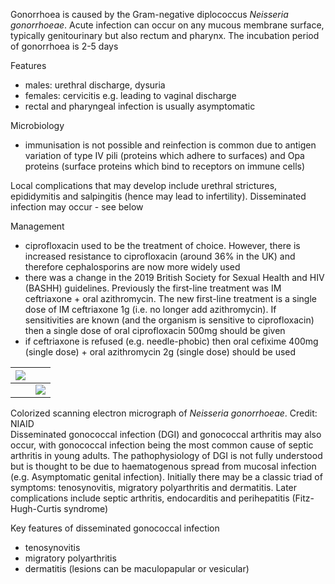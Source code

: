 Gonorrhoea is caused by the Gram\-negative diplococcus *Neisseria gonorrhoeae*. Acute infection can occur on any mucous membrane surface, typically genitourinary but also rectum and pharynx. The incubation period of gonorrhoea is 2\-5 days  
  
Features  
* males: urethral discharge, dysuria
* females: cervicitis e.g. leading to vaginal discharge
* rectal and pharyngeal infection is usually asymptomatic

  
Microbiology  
* immunisation is not possible and reinfection is common due to antigen variation of type IV pili (proteins which adhere to surfaces) and Opa proteins (surface proteins which bind to receptors on immune cells)

  
Local complications that may develop include urethral strictures, epididymitis and salpingitis (hence may lead to infertility). Disseminated infection may occur \- see below  
  
Management  
* ciprofloxacin used to be the treatment of choice. However, there is increased resistance to ciprofloxacin (around 36% in the UK) and therefore cephalosporins are now more widely used
* there was a change in the 2019 British Society for Sexual Health and HIV (BASHH) guidelines. Previously the first\-line treatment was IM ceftriaxone \+ oral azithromycin. The new first\-line treatment is a single dose of IM ceftriaxone 1g (i.e. no longer add azithromycin). If sensitivities are known (and the organism is sensitive to ciprofloxacin) then a single dose of oral ciprofloxacin 500mg should be given
* if ceftriaxone is refused (e.g. needle\-phobic) then oral cefixime 400mg (single dose) \+ oral azithromycin 2g (single dose) should be used

  


| [![](https://d32xxyeh8kfs8k.cloudfront.net/images_Passmedicine/pdd132.jpg)](https://d32xxyeh8kfs8k.cloudfront.net/images_Passmedicine/pdd132b.jpg) | |
| --- | --- |
|  | [![](https://d32xxyeh8kfs8k.cloudfront.net/css/images/mag_glass.png)](https://d32xxyeh8kfs8k.cloudfront.net/images_Passmedicine/pdd132b.jpg) |

Colorized scanning electron micrograph of *Neisseria gonorrhoeae*. Credit: NIAID  
Disseminated gonococcal infection (DGI) and gonococcal arthritis may also occur, with gonococcal infection being the most common cause of septic arthritis in young adults. The pathophysiology of DGI is not fully understood but is thought to be due to haematogenous spread from mucosal infection (e.g. Asymptomatic genital infection). Initially there may be a classic triad of symptoms: tenosynovitis, migratory polyarthritis and dermatitis. Later complications include septic arthritis, endocarditis and perihepatitis (Fitz\-Hugh\-Curtis syndrome)  
  
Key features of disseminated gonococcal infection  
* tenosynovitis
* migratory polyarthritis
* dermatitis (lesions can be maculopapular or vesicular)
